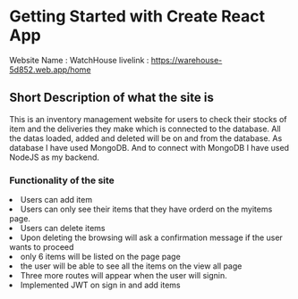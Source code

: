 # Getting Started with Create React App

Website Name : WatchHouse 
livelink : https://warehouse-5d852.web.app/home

## Short Description of what the site is

This is an inventory management website for users to check their stocks of item and the deliveries they make which is connected to the database. All the datas loaded, added and deleted will be on and from the database. As database I have used MongoDB. And to connect with MongoDB I have used NodeJS as my backend. 

### Functionality of the site

<li>Users can add item</li>
<li>Users can only see their items that they have orderd on the myitems page.</li>
<li>Users can delete items</li>
<li>Upon deleting the browsing will ask a confirmation message if the user wants to proceed</li>
<li>only 6 items will be listed on the page page</li> 
<li>the user will be able to see all the items on the view all page</li> 
<li>Three more routes will appear when the user will signin.</li>
<li>Implemented JWT on sign in and add items</li>

